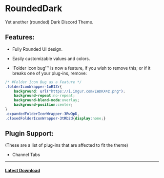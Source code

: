 # RoundedDark
Yet another (rounded) Dark Discord Theme.

## Features:
- Fully Rounded UI design.
- Easily customizable values and colors.

- 'Folder Icon bug'™ is now a feature, if you wish to remove this; or if it breaks one of your plug-ins, remove:
```css
/* #Folder Icon Bug as a Feature */
.folderIconWrapper-1oRIZr{
    background: url("https://i.imgur.com/IWDKX4z.png");
    background-repeat:no-repeat;
    background-blend-mode:overlay;
    background-position:center;
}
.expandedFolderIconWrapper-3RwQpD,
.closedFolderIconWrapper-3tRb2d{display:none;}
```


## Plugin Support:
(These are a list of plug-ins that are affected to fit the theme)
- Channel Tabs

---

#### [Latest Download](https://github.com/AdaelynXIV/RoundedDark/releases)



